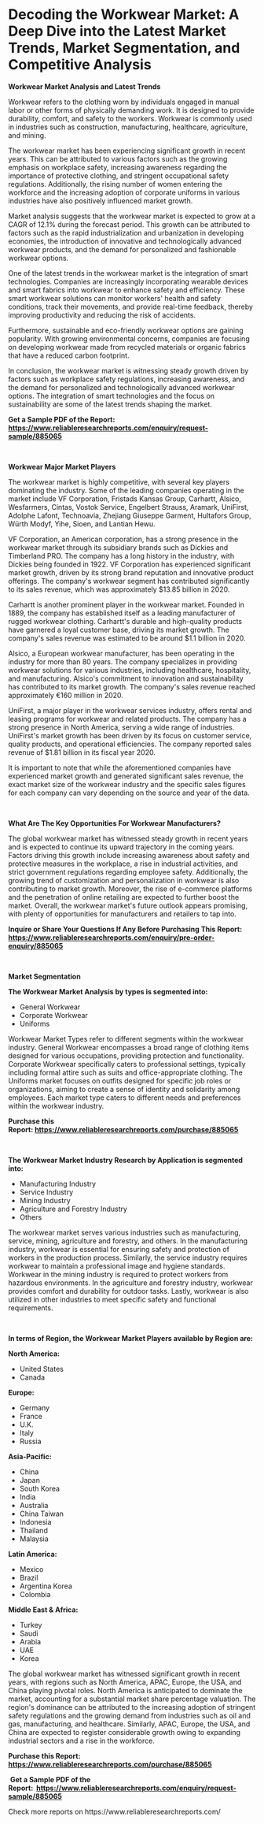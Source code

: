 <p><h1>Decoding the Workwear Market: A Deep Dive into the Latest Market Trends, Market Segmentation, and Competitive Analysis</h1></p><p><strong>Workwear Market Analysis and Latest Trends</strong></p>
<p><p>Workwear refers to the clothing worn by individuals engaged in manual labor or other forms of physically demanding work. It is designed to provide durability, comfort, and safety to the workers. Workwear is commonly used in industries such as construction, manufacturing, healthcare, agriculture, and mining.</p><p>The workwear market has been experiencing significant growth in recent years. This can be attributed to various factors such as the growing emphasis on workplace safety, increasing awareness regarding the importance of protective clothing, and stringent occupational safety regulations. Additionally, the rising number of women entering the workforce and the increasing adoption of corporate uniforms in various industries have also positively influenced market growth.</p><p>Market analysis suggests that the workwear market is expected to grow at a CAGR of 12.1% during the forecast period. This growth can be attributed to factors such as the rapid industrialization and urbanization in developing economies, the introduction of innovative and technologically advanced workwear products, and the demand for personalized and fashionable workwear options.</p><p>One of the latest trends in the workwear market is the integration of smart technologies. Companies are increasingly incorporating wearable devices and smart fabrics into workwear to enhance safety and efficiency. These smart workwear solutions can monitor workers' health and safety conditions, track their movements, and provide real-time feedback, thereby improving productivity and reducing the risk of accidents.</p><p>Furthermore, sustainable and eco-friendly workwear options are gaining popularity. With growing environmental concerns, companies are focusing on developing workwear made from recycled materials or organic fabrics that have a reduced carbon footprint.</p><p>In conclusion, the workwear market is witnessing steady growth driven by factors such as workplace safety regulations, increasing awareness, and the demand for personalized and technologically advanced workwear options. The integration of smart technologies and the focus on sustainability are some of the latest trends shaping the market.</p></p>
<p><strong>Get a Sample PDF of the Report:&nbsp; <a href="https://www.reliableresearchreports.com/enquiry/request-sample/885065">https://www.reliableresearchreports.com/enquiry/request-sample/885065</a></strong></p>
<p>&nbsp;</p>
<p><strong>Workwear Major Market Players</strong></p>
<p><p>The workwear market is highly competitive, with several key players dominating the industry. Some of the leading companies operating in the market include VF Corporation, Fristads Kansas Group, Carhartt, Alsico, Wesfarmers, Cintas, Vostok Service, Engelbert Strauss, Aramark, UniFirst, Adolphe Lafont, Technoavia, Zhejiang Giuseppe Garment, Hultafors Group, Würth Modyf, Yihe, Sioen, and Lantian Hewu.</p><p>VF Corporation, an American corporation, has a strong presence in the workwear market through its subsidiary brands such as Dickies and Timberland PRO. The company has a long history in the industry, with Dickies being founded in 1922. VF Corporation has experienced significant market growth, driven by its strong brand reputation and innovative product offerings. The company's workwear segment has contributed significantly to its sales revenue, which was approximately $13.85 billion in 2020.</p><p>Carhartt is another prominent player in the workwear market. Founded in 1889, the company has established itself as a leading manufacturer of rugged workwear clothing. Carhartt's durable and high-quality products have garnered a loyal customer base, driving its market growth. The company's sales revenue was estimated to be around $1.1 billion in 2020.</p><p>Alsico, a European workwear manufacturer, has been operating in the industry for more than 80 years. The company specializes in providing workwear solutions for various industries, including healthcare, hospitality, and manufacturing. Alsico's commitment to innovation and sustainability has contributed to its market growth. The company's sales revenue reached approximately €160 million in 2020.</p><p>UniFirst, a major player in the workwear services industry, offers rental and leasing programs for workwear and related products. The company has a strong presence in North America, serving a wide range of industries. UniFirst's market growth has been driven by its focus on customer service, quality products, and operational efficiencies. The company reported sales revenue of $1.81 billion in its fiscal year 2020.</p><p>It is important to note that while the aforementioned companies have experienced market growth and generated significant sales revenue, the exact market size of the workwear industry and the specific sales figures for each company can vary depending on the source and year of the data.</p></p>
<p>&nbsp;</p>
<p><strong>What Are The Key Opportunities For Workwear Manufacturers?</strong></p>
<p><p>The global workwear market has witnessed steady growth in recent years and is expected to continue its upward trajectory in the coming years. Factors driving this growth include increasing awareness about safety and protective measures in the workplace, a rise in industrial activities, and strict government regulations regarding employee safety. Additionally, the growing trend of customization and personalization in workwear is also contributing to market growth. Moreover, the rise of e-commerce platforms and the penetration of online retailing are expected to further boost the market. Overall, the workwear market's future outlook appears promising, with plenty of opportunities for manufacturers and retailers to tap into.</p></p>
<p><strong>Inquire or Share Your Questions If Any Before Purchasing This Report: <a href="https://www.reliableresearchreports.com/enquiry/pre-order-enquiry/885065">https://www.reliableresearchreports.com/enquiry/pre-order-enquiry/885065</a></strong></p>
<p>&nbsp;</p>
<p><strong>Market Segmentation</strong></p>
<p><strong>The Workwear Market Analysis by types is segmented into:</strong></p>
<p><ul><li>General Workwear</li><li>Corporate Workwear</li><li>Uniforms</li></ul></p>
<p><p>Workwear Market Types refer to different segments within the workwear industry. General Workwear encompasses a broad range of clothing items designed for various occupations, providing protection and functionality. Corporate Workwear specifically caters to professional settings, typically including formal attire such as suits and office-appropriate clothing. The Uniforms market focuses on outfits designed for specific job roles or organizations, aiming to create a sense of identity and solidarity among employees. Each market type caters to different needs and preferences within the workwear industry.</p></p>
<p><strong>Purchase this Report:&nbsp;<a href="https://www.reliableresearchreports.com/purchase/885065">https://www.reliableresearchreports.com/purchase/885065</a></strong></p>
<p>&nbsp;</p>
<p><strong>The Workwear Market Industry Research by Application is segmented into:</strong></p>
<p><ul><li>Manufacturing Industry</li><li>Service Industry</li><li>Mining Industry</li><li>Agriculture and Forestry Industry</li><li>Others</li></ul></p>
<p><p>The workwear market serves various industries such as manufacturing, service, mining, agriculture and forestry, and others. In the manufacturing industry, workwear is essential for ensuring safety and protection of workers in the production process. Similarly, the service industry requires workwear to maintain a professional image and hygiene standards. Workwear in the mining industry is required to protect workers from hazardous environments. In the agriculture and forestry industry, workwear provides comfort and durability for outdoor tasks. Lastly, workwear is also utilized in other industries to meet specific safety and functional requirements.</p></p>
<p>&nbsp;</p>
<p><strong>In terms of Region, the Workwear Market Players available by Region are:</strong></p>
<p>
    <p> <strong> North America: </strong>
        <ul>
            <li>United States</li>
            <li>Canada</li>
        </ul>
        </p> 
    <p> <strong> Europe: </strong>
        <ul>
            <li>Germany</li>
            <li>France</li>
            <li>U.K.</li>
            <li>Italy</li>
            <li>Russia</li>
        </ul>
        </p> 
    <p> <strong> Asia-Pacific: </strong>
        <ul>
            <li>China</li>
            <li>Japan</li>
            <li>South Korea</li>
            <li>India</li>
            <li>Australia</li>
            <li>China Taiwan</li>
            <li>Indonesia</li>
            <li>Thailand</li>
            <li>Malaysia</li>
        </ul>
        </p> 
    <p> <strong> Latin America: </strong>
        <ul>
            <li>Mexico</li>
            <li>Brazil</li>
            <li>Argentina Korea</li>
            <li>Colombia</li>
        </ul>
        </p> 
    <p> <strong> Middle East & Africa: </strong>
        <ul>
            <li>Turkey</li>
            <li>Saudi</li>
            <li>Arabia</li>
            <li>UAE</li>
            <li>Korea</li>
        </ul>
    </p>
    </p>
<p><p>The global workwear market has witnessed significant growth in recent years, with regions such as North America, APAC, Europe, the USA, and China playing pivotal roles. North America is anticipated to dominate the market, accounting for a substantial market share percentage valuation. The region's dominance can be attributed to the increasing adoption of stringent safety regulations and the growing demand from industries such as oil and gas, manufacturing, and healthcare. Similarly, APAC, Europe, the USA, and China are expected to register considerable growth owing to expanding industrial sectors and a rise in the workforce.</p></p>
<p><strong>Purchase this Report: <a href="https://www.reliableresearchreports.com/purchase/885065">https://www.reliableresearchreports.com/purchase/885065</a></strong></p>
<p>&nbsp;<strong>Get a Sample PDF of the Report:&nbsp;&nbsp;<a href="https://www.reliableresearchreports.com/enquiry/request-sample/885065">https://www.reliableresearchreports.com/enquiry/request-sample/885065</a></strong></p>
<p><strong></strong></p>
<p>Check more reports on https://www.reliableresearchreports.com/</p>